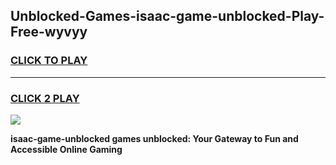 
## Unblocked-Games-isaac-game-unblocked-Play-Free-wyvyy
<h3>
<a href="https://premium76.site?title=isaac-game-unblocked&ref=10A">CLICK TO PLAY</a></h3>
<hr>

<h3>
<a href="https://premium76.site?title=isaac-game-unblocked&ref=10A">CLICK 2 PLAY</a>
  
</h3>

<a href="https://premium76.site?title=isaac-game-unblocked&ref=10A"><img src="https://clearcache.store/games.png"></a>


**isaac-game-unblocked games unblocked: Your Gateway to Fun and Accessible Online Gaming**
